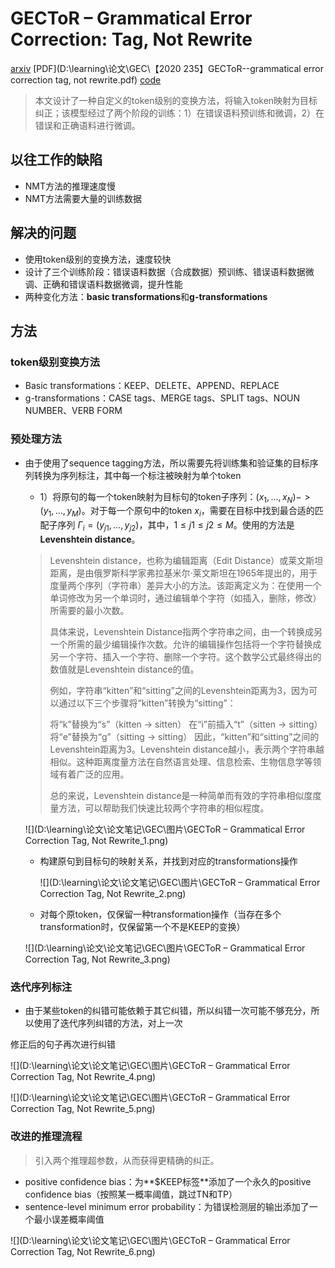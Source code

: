 # GECToR – Grammatical Error Correction: Tag, Not Rewrite

[arxiv](https://arxiv.org/pdf/2005.12592.pdf) [PDF](D:\learning\论文\GEC\【2020 235】GECToR--grammatical error correction tag, not rewrite.pdf)  [code](https://github.com/grammarly/gector) 

> 本文设计了一种自定义的token级别的变换方法，将输入token映射为目标纠正；该模型经过了两个阶段的训练：1）在错误语料预训练和微调，2）在错误和正确语料进行微调。

## 以往工作的缺陷

- NMT方法的推理速度慢
- NMT方法需要大量的训练数据

## 解决的问题

- 使用token级别的变换方法，速度较快
- 设计了三个训练阶段：错误语料数据（合成数据）预训练、错误语料数据微调、正确和错误语料数据微调，提升性能
- 两种变化方法：**basic transformations**和**g-transformations**

## 方法

### token级别变换方法

- Basic transformations：KEEP、DELETE、APPEND、REPLACE
- g-transformations：CASE tags、MERGE tags、SPLIT tags、NOUN NUMBER、VERB FORM

### 预处理方法

- 由于使用了sequence tagging方法，所以需要先将训练集和验证集的目标序列转换为序列标注，其中每一个标注被映射为单个token

    - 1）将原句的每一个token映射为目标句的token子序列：$(x_1,...,x_N)->(y_1,...,y_M)$。对于每一个原句中的token $x_i$，需要在目标中找到最合适的匹配子序列 $\Gamma_i=(y_{j1},...,y_{j2})$，其中，$1\le j1\le j2\le M$。使用的方法是 **Levenshtein distance**。

    > Levenshtein distance，也称为编辑距离（Edit Distance）或莱文斯坦距离，是由俄罗斯科学家弗拉基米尔·莱文斯坦在1965年提出的，用于度量两个序列（字符串）差异大小的方法。该距离定义为：在使用一个单词修改为另一个单词时，通过编辑单个字符（如插入，删除，修改）所需要的最小次数。
    >
    > 具体来说，Levenshtein Distance指两个字符串之间，由一个转换成另一个所需的最少编辑操作次数。允许的编辑操作包括将一个字符替换成另一个字符、插入一个字符、删除一个字符。这个数学公式最终得出的数值就是Levenshtein distance的值。
    >
    > 例如，字符串“kitten”和“sitting”之间的Levenshtein距离为3，因为可以通过以下三个步骤将“kitten”转换为“sitting”：
    >
    > 将“k”替换为“s”（kitten -> sitten）
    > 在“i”前插入“t”（sitten -> sitting）
    > 将“e”替换为“g”（sitting -> sitting）
    > 因此，“kitten”和“sitting”之间的Levenshtein距离为3。Levenshtein distance越小，表示两个字符串越相似。这种距离度量方法在自然语言处理、信息检索、生物信息学等领域有着广泛的应用。
    >
    > 总的来说，Levenshtein distance是一种简单而有效的字符串相似度度量方法，可以帮助我们快速比较两个字符串的相似程度。

    ![](D:\learning\论文\论文笔记\GEC\图片\GECToR – Grammatical Error Correction Tag, Not Rewrite_1.png)

    - 构建原句到目标句的映射关系，并找到对应的transformations操作

        ![](D:\learning\论文\论文笔记\GEC\图片\GECToR – Grammatical Error Correction Tag, Not Rewrite_2.png)

    - 对每个原token，仅保留一种transformation操作（当存在多个transformation时，仅保留第一个不是KEEP的变换）

    ![](D:\learning\论文\论文笔记\GEC\图片\GECToR – Grammatical Error Correction Tag, Not Rewrite_3.png)

### 迭代序列标注

- 由于某些token的纠错可能依赖于其它纠错，所以纠错一次可能不够充分，所以使用了迭代序列纠错的方法，对上一次

修正后的句子再次进行纠错

![](D:\learning\论文\论文笔记\GEC\图片\GECToR – Grammatical Error Correction Tag, Not Rewrite_4.png)

![](D:\learning\论文\论文笔记\GEC\图片\GECToR – Grammatical Error Correction Tag, Not Rewrite_5.png)

### 改进的推理流程

> 引入两个推理超参数，从而获得更精确的纠正。

- positive confidence bias：为**$KEEP标签**添加了一个永久的positive confidence bias（按照某一概率阈值，跳过TN和TP）
- sentence-level minimum error probability：为错误检测层的输出添加了一个最小误差概率阈值

![](D:\learning\论文\论文笔记\GEC\图片\GECToR – Grammatical Error Correction Tag, Not Rewrite_6.png)